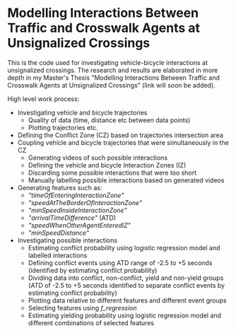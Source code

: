 # Modelling Interactions Between Traffic and Crosswalk Agents at Unsignalized Crossings

This is the code used for investigating vehicle-bicycle interactions at unsignalized crossings. The research and results are elaborated in more depth in my Master's Thesis "Modelling Interactions Between Traffic and Crosswalk Agents at Unsignalized Crossings" (link will soon be added).

High level work process: 
* Investigating vehicle and bicycle trajectories  
    - Quality of data (time, distance etc between data points)
    - Plotting trajectories etc.
* Defining the Conflict Zone (CZ) based on trajectories intersection area  
* Coupling vehicle and bicycle trajectories that were simultaneously in the CZ
    - Generating videos of such possible interactions
    - Defining the vehicle and bicycle Interaction Zones (IZ)
    - Discarding some possible interactions that were too short
    - Manually labelling possible interactions based on generated videos
* Generating features such as:
    - _"timeOfEnteringInteractionZone"_
    - _"speedAtTheBorderOfInteractionZone"_
    - _"minSpeedInsideInteractionZone"_ 
    - _"arrivalTimeDifference"_ (ATD)
    - _"speedWhenOtherAgentEnteredIZ"_
    - _"minSpeedDistance"_
* Investigating possible interactions
    - Estimating conflict probability using logistic regression model and labelled interactions
    - Defining conflict events using ATD range of -2.5 to +5 seconds (identified by estimating conflict probability)
    - Dividing data into conflict, non-conflict, yield and non-yield groups (ATD of -2.5 to +5 seconds identified to separate conflict events by estimating conflict probability)
    - Plotting data relative to different features and different event groups
    - Selecting features using _f_regression_
    - Estimating yielding probability using logistic regression model and different combinations of selected features
